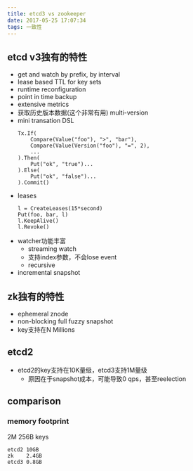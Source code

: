 ```yaml
---
title: etcd3 vs zookeeper
date: 2017-05-25 17:07:34
tags: 一致性
---
```


## etcd v3独有的特性

- get and watch by prefix, by interval
- lease based TTL for key sets
- runtime reconfiguration
- point in time backup
- extensive metrics
- 获取历史版本数据(这个非常有用)
  multi-version
- mini transation DSL
  ```
  Tx.If(
      Compare(Value("foo"), ">", "bar"),
      Compare(Value(Version("foo"), "=", 2),
      ...
  ).Then(
      Put("ok", "true")...
  ).Else(
      Put("ok", "false")...
  ).Commit()
  ```
- leases
  ```
  l = CreateLeases(15*second)
  Put(foo, bar, l)
  l.KeepAlive()
  l.Revoke()
  ```
- watcher功能丰富
  - streaming watch
  - 支持index参数，不会lose event
  - recursive
- incremental snapshot

## zk独有的特性

- ephemeral znode
- non-blocking full fuzzy snapshot
- key支持在N Millions

## etcd2

- etcd2的key支持在10K量级，etcd3支持1M量级
  - 原因在于snapshot成本，可能导致0 qps，甚至reelection

## comparison

### memory footprint

2M 256B keys
```
etcd2 10GB
zk    2.4GB
etcd3 0.8GB
```
